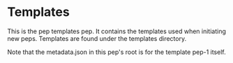 Templates
=========
This is the pep templates pep. It contains the templates used when initiating new peps.
Templates are found under the templates directory.

Note that the metadata.json in this pep's root is for the template pep-1 itself.
